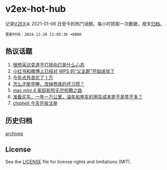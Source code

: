 # v2ex-hot-hub

 记录[V2EX](https://www.v2ex.com/)从 2021-01-06 日至今的热门话题。每小时抓取一次数据，按天[归档](archives)。

`更新时间：2024-12-26 11:05:36 +0800`

## 热议话题

1. [很想采访变道不打转向灯是什么心态](https://www.v2ex.com/t/1100147)
1. [小红书和微博上已经对 WPS 的“父主题”开始进攻了](https://www.v2ex.com/t/1100203)
1. [今年点外卖花了 1 万](https://www.v2ex.com/t/1100119)
1. [怎么才能早睡，改掉熬夜的坏习惯？](https://www.v2ex.com/t/1100202)
1. [mac mini 4 家庭影院无尽折腾之路](https://www.v2ex.com/t/1100181)
1. [准备买车，一年一万公里，油车和电车的用车成本是不是差不多？](https://www.v2ex.com/t/1100341)
1. [chiphell 今天开放注册](https://www.v2ex.com/t/1100132)

## 历史归档

[archives](archives)

## License

See the [LICENSE](LICENSE) file for license rights and limitations (MIT).
